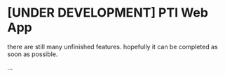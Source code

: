 # [UNDER DEVELOPMENT] PTI Web App

there are still many unfinished features. hopefully it can be completed as soon as possible.

...
